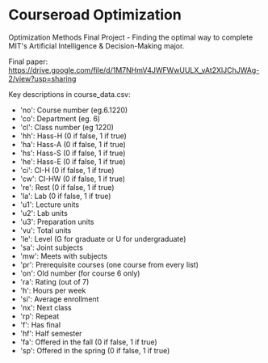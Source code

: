 # Courseroad Optimization
Optimization Methods Final Project - Finding the optimal way to complete MIT's Artificial Intelligence & Decision-Making major.

Final paper: https://drive.google.com/file/d/1M7NHmV4JWFWwUULX_vAt2XlJChJWAg-2/view?usp=sharing

Key descriptions in course_data.csv:

- 'no': Course number (eg.6.1220)
- 'co': Department (eg. 6)
- 'cl': Class number (eg 1220)
- 'hh': Hass-H (0 if false, 1 if true)
- 'ha': Hass-A (0 if false, 1 if true)
- 'hs': Hass-S (0 if false, 1 if true)
- 'he': Hass-E (0 if false, 1 if true)
- 'ci': CI-H (0 if false, 1 if true)
- 'cw': CI-HW (0 if false, 1 if true)
- 're': Rest (0 if false, 1 if true)
- 'la': Lab (0 if false, 1 if true)
- 'u1': Lecture units
- 'u2': Lab units
- 'u3': Preparation units
- 'vu': Total units
- 'le': Level (G for graduate or U for undergraduate)
- 'sa': Joint subjects
- 'mw': Meets with subjects
- 'pr': Prerequisite courses (one course from every list)
- 'on': Old number (for course 6 only)
- 'ra': Rating (out of 7)
- 'h': Hours per week
- 'si': Average enrollment
- 'nx': Next class
- 'rp': Repeat
- 'f': Has final
- 'hf': Half semester
- 'fa': Offered in the fall (0 if false, 1 if true)
- 'sp': Offered in the spring (0 if false, 1 if true)

  
